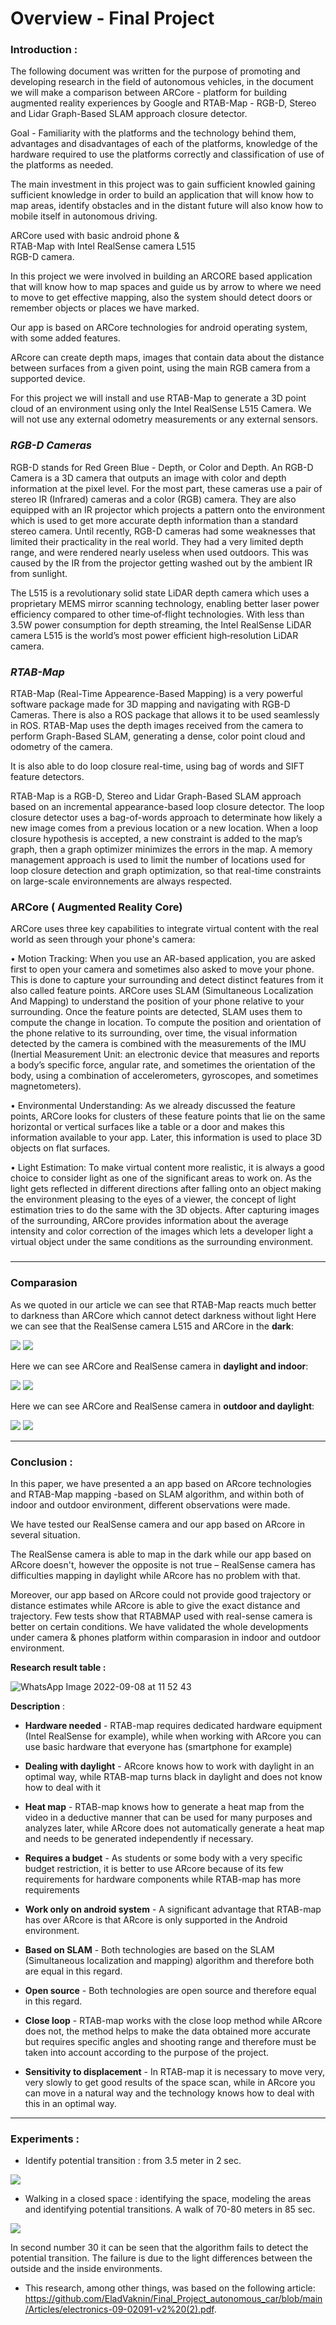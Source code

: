 # [](https://github.com/EladVaknin/Final_Project_autonomous_car/tree/main/Overview#overview---final-project)Overview - Final Project

### [](https://github.com/EladVaknin/Final_Project_autonomous_car/tree/main/Overview#introduction-)Introduction :

The following document was written for the purpose of promoting and developing research in the field of autonomous vehicles, in the document we will make a comparison between ARCore - platform for building augmented reality experiences by Google and RTAB-Map - RGB-D, Stereo and Lidar Graph-Based SLAM approach closure detector.

Goal - Familiarity with the platforms and the technology behind them, advantages and disadvantages of each of the platforms, knowledge of the hardware required to use the platforms correctly and classification of use of the platforms as needed.

The main investment in this project was to gain sufficient knowled gaining sufficient knowledge in order to build an application that will know how to map areas, identify obstacles and in the distant future will also know how to mobile itself in autonomous driving.

ARCore used with basic android phone &  
RTAB-Map with Intel RealSense camera L515  
RGB-D camera.

In this project we were involved in building an ARCORE based application that will know how to map spaces and guide us by arrow to where we need to move to get effective mapping, also the system should detect doors or remember objects or places we have marked.

Our app is based on ARCore technologies for android operating system, with some added features.

ARcore can create depth maps, images that contain data about the distance between surfaces from a given point, using the main RGB camera from a supported device.

For this project we will install and use RTAB-Map to generate a 3D point cloud of an environment using only the Intel RealSense L515 Camera. We will not use any external odometry measurements or any external sensors.

### [](https://github.com/EladVaknin/Final_Project_autonomous_car/tree/main/Overview#rgb-d-cameras)_RGB-D Cameras_

RGB-D stands for Red Green Blue - Depth, or Color and Depth. An RGB-D Camera is a 3D camera that outputs an image with color and depth information at the pixel level. For the most part, these cameras use a pair of stereo IR (Infrared) cameras and a color (RGB) camera. They are also equipped with an IR projector which projects a pattern onto the environment which is used to get more accurate depth information than a standard stereo camera. Until recently, RGB-D cameras had some weaknesses that limited their practicality in the real world. They had a very limited depth range, and were rendered nearly useless when used outdoors. This was caused by the IR from the projector getting washed out by the ambient IR from sunlight.

The L515 is a revolutionary solid state LiDAR depth camera which uses a proprietary MEMS mirror scanning technology, enabling better laser power efficiency compared to other time‑of‑flight technologies. With less than 3.5W power consumption for depth streaming, the Intel RealSense LiDAR camera L515 is the world’s most power efficient high‑resolution LiDAR camera.

### [](https://github.com/EladVaknin/Final_Project_autonomous_car/tree/main/Overview#rtab-map)_RTAB-Map_

RTAB-Map (Real-Time Appearence-Based Mapping) is a very powerful software package made for 3D mapping and navigating with RGB-D Cameras. There is also a ROS package that allows it to be used seamlessly in ROS. RTAB-Map uses the depth images received from the camera to perform Graph-Based SLAM, generating a dense, color point cloud and odometry of the camera.

It is also able to do loop closure real-time, using bag of words and SIFT feature detectors.

RTAB-Map is a RGB-D, Stereo and Lidar Graph-Based SLAM approach based on an incremental appearance-based loop closure detector. The loop closure detector uses a bag-of-words approach to determinate how likely a new image comes from a previous location or a new location. When a loop closure hypothesis is accepted, a new constraint is added to the map’s graph, then a graph optimizer minimizes the errors in the map. A memory management approach is used to limit the number of locations used for loop closure detection and graph optimization, so that real-time constraints on large-scale environnements are always respected.

### [](https://github.com/EladVaknin/Final_Project_autonomous_car/tree/main/Overview#arcore--augmented-reality-core)ARCore ( Augmented Reality Core)

ARCore uses three key capabilities to integrate virtual content with the real world as seen through your phone's camera:

• Motion Tracking: When you use an AR-based application, you are asked first to open your camera and sometimes also asked to move your phone. This is done to capture your surrounding and detect distinct features from it also called feature points. ARCore uses SLAM (Simultaneous Localization And Mapping) to understand the position of your phone relative to your surrounding. Once the feature points are detected, SLAM uses them to compute the change in location. To compute the position and orientation of the phone relative to its surrounding, over time, the visual information detected by the camera is combined with the measurements of the IMU (Inertial Measurement Unit: an electronic device that measures and reports a body’s specific force, angular rate, and sometimes the orientation of the body, using a combination of accelerometers, gyroscopes, and sometimes magnetometers).

• Environmental Understanding: As we already discussed the feature points, ARCore looks for clusters of these feature points that lie on the same horizontal or vertical surfaces like a table or a door and makes this information available to your app. Later, this information is used to place 3D objects on flat surfaces.

• Light Estimation: To make virtual content more realistic, it is always a good choice to consider light as one of the significant areas to work on. As the light gets reflected in different directions after falling onto an object making the environment pleasing to the eyes of a viewer, the concept of light estimation tries to do the same with the 3D objects. After capturing images of the surrounding, ARCore provides information about the average intensity and color correction of the images which lets a developer light a virtual object under the same conditions as the surrounding environment.

### [](https://github.com/EladVaknin/Final_Project_autonomous_car/tree/main/Overview#conclusion)

---
### [](https://github.com/EladVaknin/Final_Project_autonomous_car/tree/main/Overview#comparasion)Comparasion

As we quoted in our article we can see that RTAB-Map reacts much better to darkness than ARCore which cannot detect darkness without light Here we can see that the RealSense camera L515 and ARCore in the **dark**:

[![](https://github.com/EladVaknin/Final_Project_autonomous_car/raw/main/gifs/BNTS3X_58487e4932a57f4cb52185bb2d733087_00-00-00_00-00-20_2.gif)](https://github.com/EladVaknin/Final_Project_autonomous_car/blob/main/gifs/BNTS3X_58487e4932a57f4cb52185bb2d733087_00-00-00_00-00-20_2.gif)  [![](https://github.com/EladVaknin/Final_Project_autonomous_car/raw/main/gifs/BNTS3X_75488d4462c590af77d3e685b3ae42ac_00-00-08_00-00-23_2.gif)](https://github.com/EladVaknin/Final_Project_autonomous_car/blob/main/gifs/BNTS3X_75488d4462c590af77d3e685b3ae42ac_00-00-08_00-00-23_2.gif)

Here we can see ARCore and RealSense camera in **daylight and indoor**:

[![](https://github.com/EladVaknin/Final_Project_autonomous_car/raw/main/gifs/BNTS3X_dc083c2e42fd6314ad6e29991d9a72dc_00-00-01_00-00-19_2.gif)](https://github.com/EladVaknin/Final_Project_autonomous_car/blob/main/gifs/BNTS3X_dc083c2e42fd6314ad6e29991d9a72dc_00-00-01_00-00-19_2.gif)  [![](https://github.com/EladVaknin/Final_Project_autonomous_car/raw/main/gifs/BNTS3X_3852cacf78d489715d97301140335c4e_00-00-11_00-00-30_3.gif)](https://github.com/EladVaknin/Final_Project_autonomous_car/blob/main/gifs/BNTS3X_3852cacf78d489715d97301140335c4e_00-00-11_00-00-30_3.gif)

Here we can see ARCore and RealSense camera in **outdoor and daylight**:

[![](https://github.com/EladVaknin/Final_Project_autonomous_car/raw/main/gifs/BNTS3X_1677bb9415fab1040fed43ed453f5f7f_00-00-00_00-00-12_2.gif)](https://github.com/EladVaknin/Final_Project_autonomous_car/blob/main/gifs/BNTS3X_1677bb9415fab1040fed43ed453f5f7f_00-00-00_00-00-12_2.gif)  [![](https://github.com/EladVaknin/Final_Project_autonomous_car/raw/main/gifs/BNTS3X_dad9560a1e0913570a14d2216f0f4584_00-00-00_00-00-22_2.gif)](https://github.com/EladVaknin/Final_Project_autonomous_car/blob/main/gifs/BNTS3X_dad9560a1e0913570a14d2216f0f4584_00-00-00_00-00-22_2.gif)


----
### **Conclusion** :

In this paper, we have presented a an app based on ARcore technologies and RTAB-Map mapping -based on SLAM algorithm, and within both of indoor and outdoor environment, different observations were made.

We have tested our RealSense camera and our app based on ARcore in several situation.

The RealSense camera is able to map in the dark while our app based on ARcore doesn't, however the opposite is not true – RealSense camera has difficulties mapping in daylight while ARcore has no problem with that.

Moreover, our app based on ARcore could not provide good trajectory or distance estimates while ARcore is able to give the exact distance and trajectory. Few tests show that RTABMAP used with real-sense camera is better on certain conditions. We have validated the whole developments under camera & phones platform within comparasion in indoor and outdoor environment.

**Research result table :**

![WhatsApp Image 2022-09-08 at 11 52 43](https://user-images.githubusercontent.com/74238558/189079499-17f428f9-fd8e-489e-855b-34e298bed4da.jpeg)

**Description** :

- **Hardware needed** - RTAB-map requires dedicated hardware equipment (Intel RealSense for example), while when working with ARcore you can use basic hardware that everyone has (smartphone for example)

- **Dealing with daylight** - ARcore knows how to work with daylight in an optimal way, while RTAB-map turns black in daylight and does not know how to deal with it 

- **Heat map** - RTAB-map knows how to generate a heat map from the video in a deductive manner that can be used for many purposes and analyzes later, while ARcore does not automatically generate a heat map and needs to be generated independently if necessary.

- **Requires a budget** - As students or some body with a very specific budget restriction, it is better to use ARcore because of its few requirements for hardware components while RTAB-map has more requirements

- **Work only on android system** - A significant advantage that RTAB-map has over ARcore is that ARcore is only supported in the Android environment.

- **Based on SLAM** - Both technologies are based on the SLAM (Simultaneous localization and mapping) algorithm and therefore both are equal in this regard.

- **Open source** - Both technologies are open source and therefore equal in this regard.

- **Close loop** - RTAB-map works with the close loop method while ARcore does not, the method helps to make the data obtained more accurate but requires specific angles and shooting range and therefore must be taken into account according to the purpose of the project.

- **Sensitivity to displacement** - In RTAB-map it is necessary to move very, very slowly to get good results of the space scan, while in ARcore you can move in a natural way and the technology knows how to deal with this in an optimal way.
---

### **Experiments :**

- Identify potential transition : from 3.5 meter in 2 sec.

![](https://github.com/EladVaknin/Final_Project_autonomous_car/blob/main/gifs/miklat.gif)


- Walking in a closed space : identifying the space, modeling the areas and identifying potential transitions.
A walk of 70-80 meters in 85 sec.

![](https://github.com/EladVaknin/Final_Project_autonomous_car/blob/main/gifs/laibaywalk%20(1).gif)

In second number 30 it can be seen that the algorithm fails to detect the potential transition.
The failure is due to the light differences between the outside and the inside environments.

- This research, among other things, was based on the following article: 
https://github.com/EladVaknin/Final_Project_autonomous_car/blob/main/Articles/electronics-09-02091-v2%20(2).pdf.

